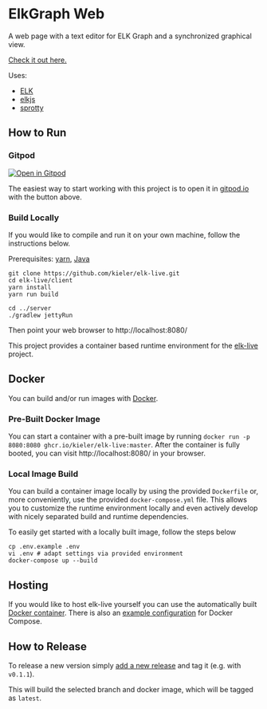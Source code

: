 # ElkGraph Web

A web page with a text editor for ELK Graph and a synchronized graphical view.

[Check it out here.](https://rtsys.informatik.uni-kiel.de/elklive/)

Uses:

- [ELK](http://www.eclipse.org/elk)
- [elkjs](https://github.com/OpenKieler/elkjs)
- [sprotty](https://github.com/eclipse/sprotty)

## How to Run

### Gitpod

[![Open in Gitpod](https://gitpod.io/button/open-in-gitpod.svg)](https://gitpod.io/#https://github.com/OpenKieler/elkgraph-web)

The easiest way to start working with this project is to open it in
[gitpod.io](https://gitpod.io) with the button above.

### Build Locally

If you would like to compile and run it on your own machine, follow the instructions below.

Prerequisites: [yarn](https://yarnpkg.com/), [Java](https://jdk.java.net)

```
git clone https://github.com/kieler/elk-live.git
cd elk-live/client
yarn install
yarn run build

cd ../server
./gradlew jettyRun
```

Then point your web browser to http://localhost:8080/

This project provides a container based runtime environment for the
[elk-live](https://github.com/kieler/elk-live) project.

## Docker

You can build and/or run images with [Docker](https://www.docker.com).

### Pre-Built Docker Image

You can start a container with a pre-built image by running `docker run -p 8080:8080 ghcr.io/kieler/elk-live:master`.
After the container is fully booted, you can visit http://localhost:8080/ in your browser.

### Local Image Build

You can build a container image locally by using the provided `Dockerfile` or, more conveniently, use the provided `docker-compose.yml` file.
This allows you to customize the runtime environment locally and even actively develop with nicely separated build and runtime dependencies.

To easily get started with a locally built image, follow the steps below

```terminal
cp .env.example .env
vi .env # adapt settings via provided environment
docker-compose up --build
```

## Hosting
If you would like to host elk-live yourself you can use the automatically built [Docker container](https://github.com/kieler/elk-live/pkgs/container/elk-live). There is also an [example configuration](https://github.com/kieler/elk-live/blob/master/docker-compose.yml) for Docker Compose.

## How to Release

To release a new version simply [add a new release](https://github.com/kieler/elk-live/releases/new) and tag it (e.g. with ` v0.1.1`).

This will build the selected branch and docker image, which will be tagged as `latest`.
